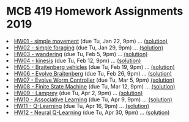 # MCB 419 Homework Assignments 2019

<li><a href="https://mcb419.github.io/hw/hw01">HW01 - simple movement</a> (due Tu, Jan 22, 9pm) ... 
<a href="https://editor.p5js.org/mcb419/sketches/P8zeNbJ65">(solution)</a>
</li>
<li><a href="https://mcb419.github.io/hw/hw02">HW02 - simple foraging</a> (due Tu, Jan 29, 9pm) ...
<a href="https://editor.p5js.org/mcb419/sketches/UeoRUhenf">(solution)</a>
</li>
<li><a href="https://mcb419.github.io/hw/hw03">HW03 - wandering</a> (due Tu, Feb 5, 9pm) ...
<a href="https://editor.p5js.org/mcb419/sketches/efM7qnOoW">(solution)</a>
</li>
<li><a href="https://mcb419.github.io/hw/hw04">HW04 - kinesis</a> (due Tu, Feb 12, 9pm) ...
<a href="https://editor.p5js.org/mcb419/sketches/yosVRljwl">(solution)</a>
</li>
<li><a href="https://mcb419.github.io/hw/hw05">HW05 - Braitenberg vehicles</a> (due Tu, Feb 19, 9pm) ...
<a href="https://editor.p5js.org/mcb419/sketches/5NwGrpfE9">(solution)</a>
</li>
<li><a href="https://mcb419.github.io/hw/hw06">HW06 - Evolve Braitenberg</a> (due Tu, Feb 26, 9pm) ...
<a href="https://editor.p5js.org/mcb419/sketches/dFeQm1uKn">(solution)</a>
</li>
<li><a href="https://mcb419.github.io/hw/hw07">HW07 - Evolve Worm Controller</a> (due Tu, Mar 5, 9pm)
<a href="https://editor.p5js.org/mcb419/sketches/tQuzdCU2_">(solution)</a>
</li>
<li><a href="https://mcb419.github.io/hw/hw08">HW08 - Finite State Machine</a> (due Tu, Mar 12, 9pm) ...
<a href="https://editor.p5js.org/mcb419/sketches/Uqz-qZRIt">(solution)</a>
</li>
<li><a href="https://mcb419.github.io/hw/hw09">HW09 - Lamprey</a> (due Tu, Apr 2, 9pm) ... 
<a href="https://editor.p5js.org/mcb419/sketches/sFcPVYEyV">(solution)</a>
</li>
<li><a href="https://mcb419.github.io/hw/hw10">HW10 - Associative Learning</a> (due Tu, Apr 9, 9pm) ...
<a href="https://editor.p5js.org/mcb419/sketches/XdPzcpE3-">(solution)</a>
</li>
<li><a href="https://mcb419.github.io/hw/hw11">HW11 - Q-Learning</a> (due Tu, Apr 16, 9pm) ...
<a href="https://editor.p5js.org/mcb419/sketches/hET6y5XaH">(solution)</a>
</li>
<li><a href="https://mcb419.github.io/hw/hw12">HW12 - Neural Q-Learning</a> (due Tu, Apr 30, 9pm) ...
<a href="https://editor.p5js.org/mcb419/sketches/-4dTHTkku">(solution)</a>
</li>
</ul>
